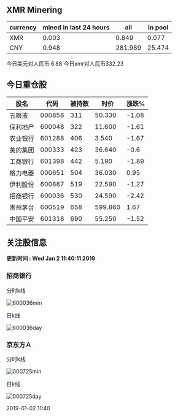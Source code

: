 ## XMR Minering

|currency|mined in last 24 hours|all|in pool|
|---|---|---|---|
|XMR|0.003|0.849|0.077|
|CNY|0.948|281.989|25.474|

今日美元对人民币 6.88	今日xmr对人民币332.23


## 今日重仓股 

|股名|代码|被持数|时价|涨跌%|
|---|---|---|---|---|
|五粮液|000858|311|50.330|-1.08|
|保利地产|600048|322|11.600|-1.61|
|农业银行|601288|406|3.540|-1.67|
|美的集团|000333|423|36.640|-0.6|
|工商银行|601398|442|5.190|-1.89|
|格力电器|000651|504|36.030|0.95|
|伊利股份|600887|519|22.590|-1.27|
|招商银行|600036|530|24.590|-2.42|
|贵州茅台|600519|658|599.860|1.67|
|中国平安|601318|690|55.250|-1.52|

## 关注股信息
**更新时间 : Wed Jan  2 11:40:11 2019**
### 招商银行 
分时k线

![600036min](http://image.sinajs.cn/newchart/min/n/sh600036.gif)

日k线

![600036day](http://image.sinajs.cn/newchart/daily/n/sh600036.gif)

### 京东方Ａ 
分时k线

![000725min](http://image.sinajs.cn/newchart/min/n/sz000725.gif)

日k线

![000725day](http://image.sinajs.cn/newchart/daily/n/sz000725.gif)

2019-01-02 11:40